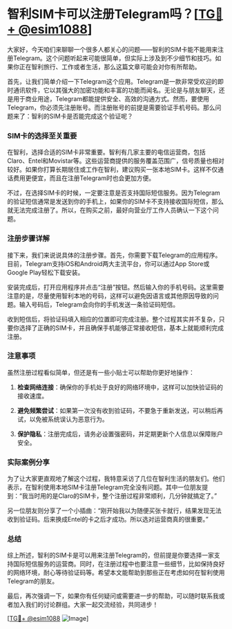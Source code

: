 # 智利SIM卡可以注册Telegram吗？[[TG💪+ @esim1088](https://t.me/s/esim1088)]

大家好，今天咱们来聊聊一个很多人都关心的问题——智利的SIM卡能不能用来注册Telegram。这个问题听起来可能很简单，但实际上涉及到不少细节和技巧。如果你正在智利旅行、工作或者生活，那么这篇文章可能会对你有所帮助。

首先，让我们简单介绍一下Telegram这个应用。Telegram是一款非常受欢迎的即时通讯软件，它以其强大的加密功能和丰富的功能而闻名。无论是与朋友聊天，还是用于商业用途，Telegram都能提供安全、高效的沟通方式。然而，要使用Telegram，你必须先注册账号。而注册账号的前提是需要验证手机号码。那么问题来了：智利的SIM卡是否能完成这个验证呢？

### SIM卡的选择至关重要

在智利，选择合适的SIM卡非常重要。智利有几家主要的电信运营商，包括Claro、Entel和Movistar等。这些运营商提供的服务覆盖范围广，信号质量也相对较好。如果你打算长期居住或工作在智利，建议购买一张本地SIM卡。这样不仅通话费用更便宜，而且在注册Telegram时也会更加方便。

不过，在选择SIM卡的时候，一定要注意是否支持国际短信服务。因为Telegram的验证短信通常是发送到你的手机上，如果你的SIM卡不支持接收国际短信，那么就无法完成注册了。所以，在购买之前，最好向营业厅工作人员确认一下这个问题。

### 注册步骤详解

接下来，我们来说说具体的注册步骤。首先，你需要下载Telegram的应用程序。目前，Telegram支持iOS和Android两大主流平台，你可以通过App Store或Google Play轻松下载安装。

安装完成后，打开应用程序并点击“注册”按钮。然后输入你的手机号码。这里需要注意的是，尽量使用智利本地的号码，这样可以避免因语言或其他原因导致的问题。输入号码后，Telegram会向你的手机发送一条验证码短信。

收到短信后，将验证码填入相应的位置即可完成注册。整个过程其实并不复杂，只要你选择了正确的SIM卡，并且确保手机能够正常接收短信，基本上就能顺利完成注册。

### 注意事项

虽然注册过程看似简单，但还是有一些小贴士可以帮助你更好地操作：

1. **检查网络连接**：确保你的手机处于良好的网络环境中，这样可以加快验证码的接收速度。
   
2. **避免频繁尝试**：如果第一次没有收到验证码，不要急于重新发送，可以稍后再试，以免被系统误认为恶意行为。

3. **保护隐私**：注册完成后，请务必设置强密码，并定期更新个人信息以保障账户安全。

### 实际案例分享

为了让大家更直观地了解这个过程，我特意采访了几位在智利生活的朋友们。他们表示，在智利使用本地SIM卡注册Telegram完全没有问题。其中一位朋友提到：“我当时用的是Claro的SIM卡，整个注册过程非常顺利，几分钟就搞定了。”

另一位朋友则分享了一个小插曲：“刚开始我以为随便买张卡就行，结果发现无法收到验证码。后来换成Entel的卡之后才成功。所以选对运营商真的很重要。”

### 总结

综上所述，智利的SIM卡是可以用来注册Telegram的，但前提是你要选择一家支持国际短信服务的运营商。同时，在注册过程中也要注意一些细节，比如保持良好的网络环境，耐心等待验证码等。希望本文能帮助到那些正在考虑如何在智利使用Telegram的朋友。

最后，再次强调一下，如果你有任何疑问或需要进一步的帮助，可以随时联系我或者加入我们的讨论群组。大家一起交流经验，共同进步！

[[TG💪+ @esim1088](https://t.me/s/esim1088) ![Image](https://i.postimg.cc/4NQfJmqS/Snipaste-2025-05-13-00-14-12.png)]